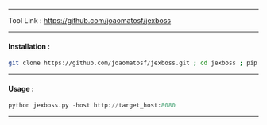 - - -
Tool Link : https://github.com/joaomatosf/jexboss
- - -
#### Installation : 

```sh
git clone https://github.com/joaomatosf/jexboss.git ; cd jexboss ; pip install -r requires.txt ; python jexboss.py -h 
```

- - -
#### Usage : 

```python
python jexboss.py -host http://target_host:8080
```

- - -